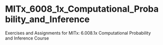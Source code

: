 # MITx_6008_1x_Computational_Probability_and_Inference
Exercises and Assignments for MITx: 6.008.1x Computational Probability and Inference Course
